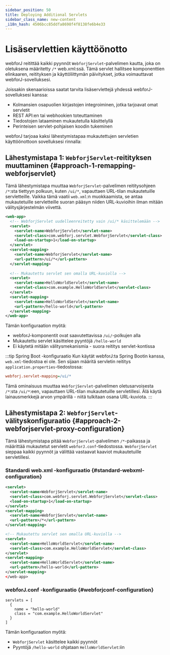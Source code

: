 ```yaml
---
sidebar_position: 50
title: Deploying Additional Servlets
sidebar_class_name: new-content
_i18n_hash: 4506bcc85ddfa8698f4f8138fe6b4e33
---
```

<!-- vale off -->
# Lisäservlettien käyttöönotto <DocChip chip='since' label='25.02' />
<!-- vale on -->

webforJ reitittää kaikki pyynnöt `WebforjServlet`-palvelimen kautta, joka on oletuksena määritetty `/*` web.xml:ssä. Tämä servlet hallitsee komponenttien elinkaaren, reitityksen ja käyttöliittymän päivitykset, jotka voimauttavat webforJ-sovelluksesi.

Joissakin skenaarioissa saatat tarvita lisäservlettejä yhdessä webforJ-sovelluksesi kanssa:
- Kolmansien osapuolien kirjastojen integroiminen, jotka tarjoavat omat servletit
- REST API:en tai webhookien toteuttaminen
- Tiedostojen lataaminen mukautetulla käsittelyllä
- Perinteisen servlet-pohjaisen koodin tukeminen

webforJ tarjoaa kaksi lähestymistapaa mukautettujen servletien käyttöönottoon sovelluksesi rinnalla:

## Lähestymistapa 1: `WebforjServlet`-reitityksen muuttaminen {#approach-1-remapping-webforjservlet}

Tämä lähestymistapa muuttaa `WebforjServlet`-palvelimen reititysohjeen `/*`:sta tiettyyn polkuun, kuten `/ui/*`, vapauttaen URL-tilan mukautetuille servletteille. Vaikka tämä vaatii `web.xml`:n muokkaamista, se antaa mukautetuille servletteille suoran pääsyn niiden URL-kuvioihin ilman mitään välitysjärjestelmän viivettä.

```xml
<web-app>
  <!-- WebforjServlet uudelleenreitetty vain /ui/* käsittelemään -->
  <servlet>
    <servlet-name>WebforjServlet</servlet-name>
    <servlet-class>com.webforj.servlet.WebforjServlet</servlet-class>
    <load-on-startup>1</load-on-startup>
  </servlet>
  <servlet-mapping>
    <servlet-name>WebforjServlet</servlet-name>
    <url-pattern>/ui/*</url-pattern>
  </servlet-mapping>
  
  <!-- Mukautettu servlet sen omalla URL-kuviolla -->
  <servlet>
    <servlet-name>HelloWorldServlet</servlet-name>
    <servlet-class>com.example.HelloWorldServlet</servlet-class>
  </servlet>
  <servlet-mapping>
    <servlet-name>HelloWorldServlet</servlet-name>
    <url-pattern>/hello-world</url-pattern>
  </servlet-mapping>
</web-app>
```

Tämän konfiguraation myötä:
- webforJ-komponentit ovat saavutettavissa `/ui/`-polkujen alla
- Mukautettu servlet käsittelee pyyntöjä `/hello-world`
- Ei käytetä mitään välitysmekanismia - suora reititys servlet-kontissa

:::tip Spring Boot -konfiguraatio
Kun käytät webforJ:ta Spring Bootin kanssa, `web.xml`-tiedostoa ei ole. Sen sijaan määritä servletin reititys `application.properties`-tiedostossa:

```Ini
webforj.servlet-mapping=/ui/*
```

Tämä ominaisuus muuttaa `WebforjServlet`-palvelimen oletusarvoisesta `/*`:sta `/ui/*`:een, vapauttaen URL-tilan mukautetuille servletillesi. Älä käytä lainausmerkkejä arvon ympärillä - niitä tulkitaan osana URL-kuviota.
:::

## Lähestymistapa 2: `WebforjServlet`-välityskonfiguraatio {#approach-2-webforjservlet-proxy-configuration}

Tämä lähestymistapa pitää `WebforjServlet`-palvelimen `/*`-paikassa ja määrittää mukautetut servletit `webforJ.conf`-tiedostossa. `WebforjServlet` sieppaa kaikki pyynnöt ja välittää vastaavat kaaviot mukautetuille servletillesi.

### Standardi web.xml -konfiguraatio {#standard-webxml-configuration}

```xml
<servlet>
  <servlet-name>WebforjServlet</servlet-name>
  <servlet-class>com.webforj.servlet.WebforjServlet</servlet-class>
  <load-on-startup>1</load-on-startup>
</servlet>
<servlet-mapping>
  <servlet-name>WebforjServlet</servlet-name>
  <url-pattern>/*</url-pattern>
</servlet-mapping>

<!-- Mukautettu servlet sen omalla URL-kuviolla -->
<servlet>
  <servlet-name>HelloWorldServlet</servlet-name>
  <servlet-class>com.example.HelloWorldServlet</servlet-class>
</servlet>
<servlet-mapping>
  <servlet-name>HelloWorldServlet</servlet-name>
  <url-pattern>/hello-world</url-pattern>
</servlet-mapping>
</web-app>
```

### webforJ.conf -konfiguraatio {#webforjconf-configuration}

```hocon
servlets = [
  {
    name = "hello-world"
    class = "com.example.HelloWorldServlet"
  }
]
```

Tämän konfiguraation myötä:
- `WebforjServlet` käsittelee kaikki pyynnöt
- Pyyntöjä `/hello-world` ohjataan `HelloWorldServlet`:iin

